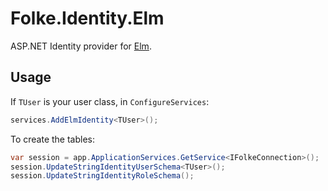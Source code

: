 # Folke.Identity.Elm
ASP.NET Identity provider for [Elm](https://github.com/folkelib/Folke.Elm).

## Usage

If `TUser` is your user class, in `ConfigureServices`:

```cs
services.AddElmIdentity<TUser>();
```

To create the tables:

```cs
var session = app.ApplicationServices.GetService<IFolkeConnection>();
session.UpdateStringIdentityUserSchema<TUser>();
session.UpdateStringIdentityRoleSchema();
```
